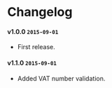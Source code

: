 # Changelog

#### v1.0.0 `2015-09-01`
- First release.

#### v1.1.0 `2015-09-01`
- Added VAT number validation.